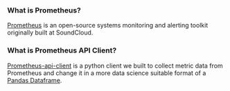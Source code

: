 ### What is Prometheus?
[Prometheus](https://prometheus.io/docs/introduction/overview/#what-is-prometheus) is an open-source systems monitoring and alerting toolkit originally built at SoundCloud.

### What is Prometheus API Client?
[Prometheus-api-client](https://prometheus-api-client-python.readthedocs.io/en/master/source/prometheus_api_client.html) is a python client we built to collect metric data from Prometheus and change it in a more  data science suitable format of a [Pandas Dataframe](https://pandas.pydata.org/pandas-docs/stable/reference/api/pandas.DataFrame.html#pandas-dataframe).
